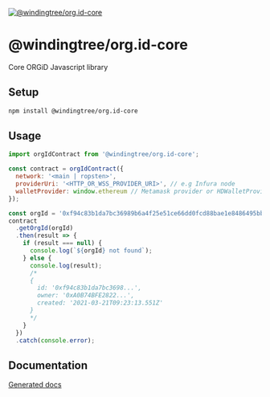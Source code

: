 [![@windingtree/org.id-core](https://img.shields.io/npm/v/@windingtree/org.id-core.svg)](https://www.npmjs.com/package/@windingtree/org.id-core)
# @windingtree/org.id-core
Core ORGiD Javascript library

## Setup

```bash
npm install @windingtree/org.id-core
```

## Usage

```javascript
import orgIdContract from '@windingtree/org.id-core';

const contract = orgIdContract({
  network: '<main | ropsten>',
  providerUri: '<HTTP_OR_WSS_PROVIDER_URI>', // e.g Infura node
  walletProvider: window.ethereum // Metamask provider or HDWalletProvider
});

const orgId = '0xf94c83b1da7bc36989b6a4f25e51ce66dd0fcd88bae1e8486495bbc03e767229';
contract
  .getOrgId(orgId)
  .then(result => {
    if (result === null) {
      console.log(`${orgId} not found`);
    } else {
      console.log(result);
      /*
      {
        id: '0xf94c83b1da7bc3698...',
        owner: '0xA0B74BFE2822...',
        created: '2021-03-21T09:23:13.551Z'
      }
      */
    }
  })
  .catch(console.error);
```

## Documentation

[Generated docs](docs#readme)

